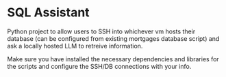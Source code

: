 # SQL Assistant

Python project to allow users to SSH into whichever vm hosts their database (can be configured from existing mortgages database script) and ask a locally hosted LLM to retreive information.

Make sure you have installed the necessary dependencies and libraries for the scripts and configure the SSH/DB connections with your info.
